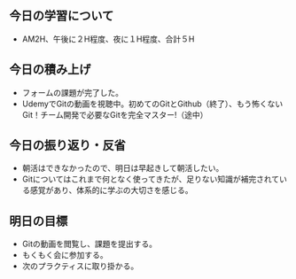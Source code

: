 ## 今日の学習について
- AM2H、午後に２H程度、夜に１H程度、合計５H
## 今日の積み上げ
- フォームの課題が完了した。
- UdemyでGitの動画を視聴中。初めてのGitとGithub（終了）、もう怖くないGit！チーム開発で必要なGitを完全マスター!（途中）
## 今日の振り返り・反省
- 朝活はできなかったので、明日は早起きして朝活したい。
- Gitについてはこれまで何となく使ってきたが、足りない知識が補完されている感覚があり、体系的に学ぶの大切さを感じる。
## 明日の目標
- Gitの動画を閲覧し、課題を提出する。
- もくもく会に参加する。
- 次のプラクティスに取り掛かる。
